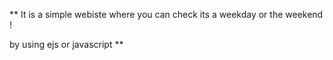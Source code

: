 **
It is a simple webiste where you can check its a weekday or the weekend !

by using ejs or javascript
**

